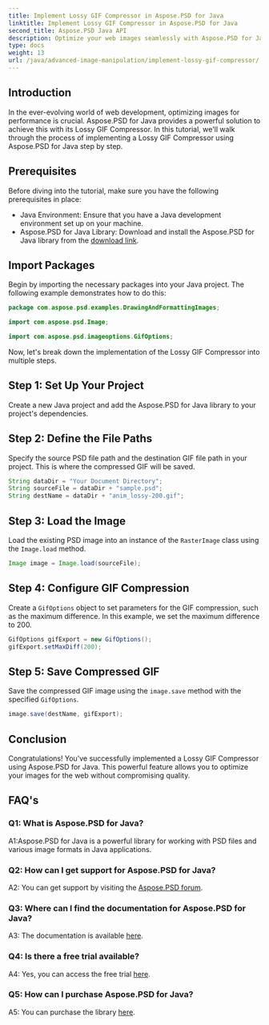 ```yaml
---
title: Implement Lossy GIF Compressor in Aspose.PSD for Java
linktitle: Implement Lossy GIF Compressor in Aspose.PSD for Java
second_title: Aspose.PSD Java API
description: Optimize your web images seamlessly with Aspose.PSD for Java's Lossy GIF Compressor. Follow our step-by-step guide for efficient implementation. 
type: docs
weight: 13
url: /java/advanced-image-manipulation/implement-lossy-gif-compressor/
---
```

## Introduction

In the ever-evolving world of web development, optimizing images for performance is crucial. Aspose.PSD for Java provides a powerful solution to achieve this with its Lossy GIF Compressor. In this tutorial, we'll walk through the process of implementing a Lossy GIF Compressor using Aspose.PSD for Java step by step.

## Prerequisites

Before diving into the tutorial, make sure you have the following prerequisites in place:

- Java Environment: Ensure that you have a Java development environment set up on your machine.
- Aspose.PSD for Java Library: Download and install the Aspose.PSD for Java library from the [download link](https://releases.aspose.com/psd/java/).

## Import Packages

Begin by importing the necessary packages into your Java project. The following example demonstrates how to do this:

```java
package com.aspose.psd.examples.DrawingAndFormattingImages;

import com.aspose.psd.Image;

import com.aspose.psd.imageoptions.GifOptions;
```

Now, let's break down the implementation of the Lossy GIF Compressor into multiple steps.

## Step 1: Set Up Your Project

Create a new Java project and add the Aspose.PSD for Java library to your project's dependencies.

## Step 2: Define the File Paths

Specify the source PSD file path and the destination GIF file path in your project. This is where the compressed GIF will be saved.

```java
String dataDir = "Your Document Directory";
String sourceFile = dataDir + "sample.psd";
String destName = dataDir + "anim_lossy-200.gif";
```

## Step 3: Load the Image

Load the existing PSD image into an instance of the `RasterImage` class using the `Image.load` method.

```java
Image image = Image.load(sourceFile);
```

## Step 4: Configure GIF Compression

Create a `GifOptions` object to set parameters for the GIF compression, such as the maximum difference. In this example, we set the maximum difference to 200.

```java
GifOptions gifExport = new GifOptions();
gifExport.setMaxDiff(200);
```

## Step 5: Save Compressed GIF

Save the compressed GIF image using the `image.save` method with the specified `GifOptions`.

```java
image.save(destName, gifExport);
```

## Conclusion

Congratulations! You've successfully implemented a Lossy GIF Compressor using Aspose.PSD for Java. This powerful feature allows you to optimize your images for the web without compromising quality.

## FAQ's

### Q1: What is Aspose.PSD for Java?

A1:Aspose.PSD for Java is a powerful library for working with PSD files and various image formats in Java applications.

### Q2: How can I get support for Aspose.PSD for Java?

A2: You can get support by visiting the [Aspose.PSD forum](https://forum.aspose.com/c/psd/34).

### Q3: Where can I find the documentation for Aspose.PSD for Java?

A3: The documentation is available [here](https://reference.aspose.com/psd/java/).

### Q4: Is there a free trial available?

A4: Yes, you can access the free trial [here](https://releases.aspose.com/).

### Q5: How can I purchase Aspose.PSD for Java?

A5: You can purchase the library [here](https://purchase.aspose.com/buy).
